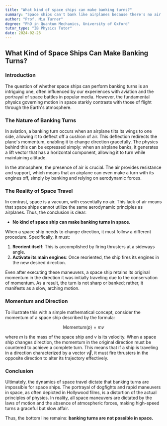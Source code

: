```yaml
---
title: "What kind of space ships can make banking turns?"
summary: "Space ships can't bank like airplanes because there's no air to redirect their momentum. They must use engines to turn, resulting in a slow, arching movement. Banking turns are a Hollywood trope, not reality."
author: "Prof. Mia Turner"
degree: "PhD in Quantum Mechanics, University of Oxford"
tutor_type: "IB Physics Tutor"
date: 2024-02-25
---
```


## What Kind of Space Ships Can Make Banking Turns?

### Introduction

The question of whether space ships can perform banking turns is an intriguing one, often influenced by our experiences with aviation and the portrayal of space battles in popular media. However, the fundamental physics governing motion in space starkly contrasts with those of flight through the Earth's atmosphere.

### The Nature of Banking Turns

In aviation, a banking turn occurs when an airplane tilts its wings to one side, allowing it to deflect off a cushion of air. This deflection redirects the plane's momentum, enabling it to change direction gracefully. The physics behind this can be expressed simply: when an airplane banks, it generates a lift vector that has a horizontal component, allowing it to turn while maintaining altitude.

In the atmosphere, the presence of air is crucial. The air provides resistance and support, which means that an airplane can even make a turn with its engines off, simply by banking and relying on aerodynamic forces.

### The Reality of Space Travel

In contrast, space is a vacuum, with essentially no air. This lack of air means that space ships cannot utilize the same aerodynamic principles as airplanes. Thus, the conclusion is clear: 

- **No kind of space ship can make banking turns in space.**

When a space ship needs to change direction, it must follow a different procedure. Specifically, it must:

1. **Reorient itself**: This is accomplished by firing thrusters at a sideways angle.
2. **Activate its main engines**: Once reoriented, the ship fires its engines in the new desired direction.

Even after executing these maneuvers, a space ship retains its original momentum in the direction it was initially traveling due to the conservation of momentum. As a result, the turn is not sharp or banked; rather, it manifests as a slow, arching motion.

### Momentum and Direction

To illustrate this with a simple mathematical concept, consider the momentum of a space ship described by the formula:

$$
\text{Momentum} (p) = m v
$$

where $m$ is the mass of the space ship and $v$ is its velocity. When a space ship changes direction, the momentum in the original direction must be countered to achieve a complete turn. This means that if a ship is traveling in a direction characterized by a vector $\vec{v}$, it must fire thrusters in the opposite direction to alter its trajectory effectively.

### Conclusion

Ultimately, the dynamics of space travel dictate that banking turns are impossible for space ships. The portrayal of dogfights and rapid maneuvers in space, as often depicted in Hollywood films, is a distortion of the actual principles of physics. In reality, all space maneuvers are dictated by the laws of motion and the absence of atmospheric forces, making high-speed turns a graceful but slow affair. 

Thus, the bottom line remains: **banking turns are not possible in space.**
    
